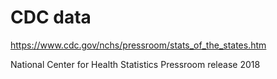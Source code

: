 # CDC data

https://www.cdc.gov/nchs/pressroom/stats_of_the_states.htm

National Center for Health Statistics Pressroom release 2018
